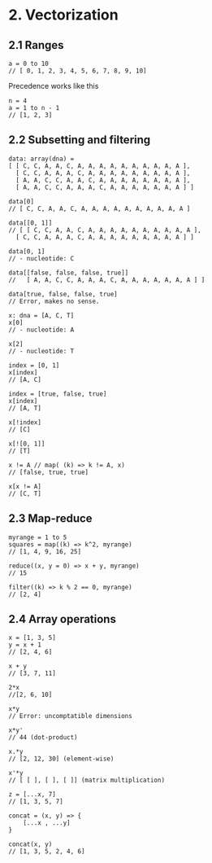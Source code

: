 # 2. Vectorization
		 
## 2.1 Ranges

	a = 0 to 10 
	// [ 0, 1, 2, 3, 4, 5, 6, 7, 8, 9, 10]
	
	
Precedence works like this

	n = 4
	a = 1 to n - 1
	// [1, 2, 3]
	
## 2.2 Subsetting and filtering

	data: array(dna) = 
    [ [ C, C, A, A, C, A, A, A, A, A, A, A, A, A, A ],
      [ C, C, A, A, A, C, A, A, A, A, A, A, A, A, A ],
      [ A, A, C, C, A, A, C, A, A, A, A, A, A, A, A ],
      [ A, A, C, C, A, A, A, C, A, A, A, A, A, A, A ] ]

	data[0]
	// [ C, C, A, A, C, A, A, A, A, A, A, A, A, A, A ]

	data[[0, 1]]
	// [ [ C, C, A, A, C, A, A, A, A, A, A, A, A, A, A ],
      [ C, C, A, A, A, C, A, A, A, A, A, A, A, A, A ] ]

	data[0, 1]
	// - nucleotide: C

	data[[false, false, false, true]]
	//   [ A, A, C, C, A, A, A, C, A, A, A, A, A, A, A ] ]

	data[true, false, false, true]
	// Error, makes no sense.

	x: dna = [A, C, T]
	x[0]
	// - nucleotide: A

	x[2]
	// - nucleotide: T
	
	index = [0, 1]
	x[index] 
	// [A, C]
	
	index = [true, false, true]
	x[index] 
	// [A, T]

	x[!index]
	// [C]

	x[![0, 1]]
	// [T]
		
	x != A // map( (k) => k != A, x)
	// [false, true, true]

	x[x != A]
	// [C, T]


## 2.3 Map-reduce

	myrange = 1 to 5
	squares = map((k) => k^2, myrange)
	// [1, 4, 9, 16, 25]

	reduce((x, y = 0) => x + y, myrange)
	// 15

	filter((k) => k % 2 == 0, myrange)
	// [2, 4]


## 2.4 Array operations

	x = [1, 3, 5]
	y = x + 1
	// [2, 4, 6]

	x + y
	// [3, 7, 11]

	2*x
	//[2, 6, 10]

	x*y
	// Error: uncomptatible dimensions

	x*y'
	// 44 (dot-product)

	x.*y
	// [2, 12, 30] (element-wise)

	x'*y
	// [ [ ], [ ], [ ]] (matrix multiplication)

	z = [...x, 7]
	// [1, 3, 5, 7]

	concat = (x, y) => {
		[...x , ...y]
	}

	concat(x, y)
	// [1, 3, 5, 2, 4, 6]